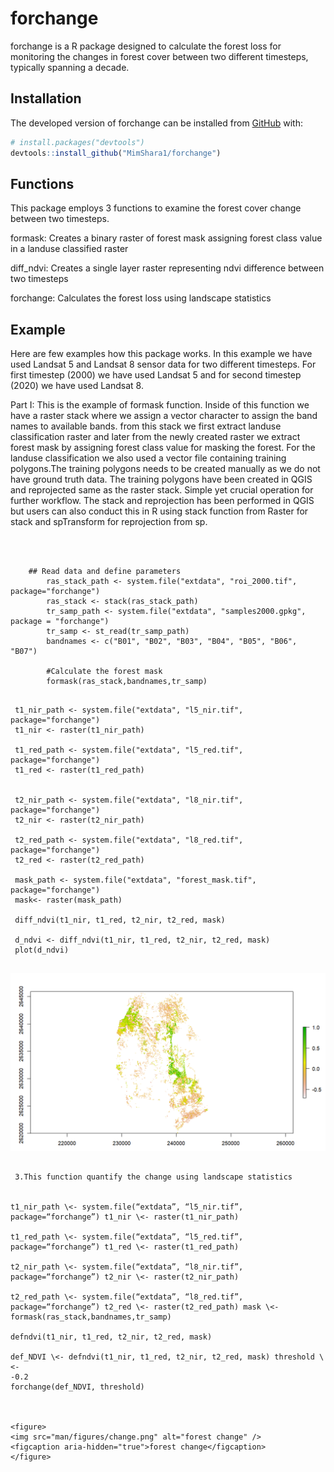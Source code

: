 


# forchange

<!-- badges: start -->
<!-- badges: end -->

forchange is a R package designed to calculate the forest loss for monitoring the changes in forest cover between two different timesteps, typically spanning a decade.

## Installation

The developed version of  forchange can be installed  from
[GitHub](https://github.com/) with:

``` r
# install.packages("devtools")
devtools::install_github("MimShara1/forchange")

```
## Functions



This package employs 3 functions to examine the forest cover change between two timesteps. 

formask: Creates a binary raster of forest mask assigning forest class value in a landuse classified raster

diff_ndvi: Creates a single layer raster representing ndvi difference between two timesteps

forchange: Calculates the forest loss using landscape statistics





## Example


Here are few examples how this package works. In this example we have used Landsat 5 and Landsat 8 sensor data for two different timesteps. For first timestep (2000) we have used Landsat 5 and for second timestep (2020) we have used Landsat 8. 

Part I: This is the example of formask function. Inside of  this function we have a raster stack where we assign a vector character to assign the band names to available bands. from this stack we first extract landuse classification raster and later from the newly created raster we extract forest mask by assigning forest class value for masking the forest. For the landuse classification we also used a vector file containing training polygons.The training polygons needs to be created manually as we do not have ground truth data. The training polygons have been created in QGIS and reprojected same as the raster stack. Simple yet crucial operation for further workflow. The stack  and reprojection has been performed in QGIS but users can also conduct this in R using stack function from Raster for stack and spTransform for reprojection from sp.


```
  


    ## Read data and define parameters
        ras_stack_path <- system.file("extdata", "roi_2000.tif", package="forchange")
        ras_stack <- stack(ras_stack_path)
        tr_samp_path <- system.file("extdata", "samples2000.gpkg", package = "forchange")
        tr_samp <- st_read(tr_samp_path)
        bandnames <- c("B01", "B02", "B03", "B04", "B05", "B06", "B07")

        #Calculate the forest mask
        formask(ras_stack,bandnames,tr_samp)


```





```
 t1_nir_path <- system.file("extdata", "l5_nir.tif", package="forchange")
 t1_nir <- raster(t1_nir_path)

 t1_red_path <- system.file("extdata", "l5_red.tif", package="forchange")
 t1_red <- raster(t1_red_path)


 t2_nir_path <- system.file("extdata", "l8_nir.tif", package="forchange")
 t2_nir <- raster(t2_nir_path)

 t2_red_path <- system.file("extdata", "l8_red.tif", package="forchange")
 t2_red <- raster(t2_red_path)
 
 mask_path <- system.file("extdata", "forest_mask.tif", package="forchange")
 mask<- raster(mask_path)

 diff_ndvi(t1_nir, t1_red, t2_nir, t2_red, mask)

 d_ndvi <- diff_ndvi(t1_nir, t1_red, t2_nir, t2_red, mask)
 plot(d_ndvi)
 
```





 ![ndvi difference](man/figures/dndvi.png)












```

 3.This function quantify the change using landscape statistics


t1_nir_path \<- system.file(“extdata”, “l5_nir.tif”,
package=“forchange”) t1_nir \<- raster(t1_nir_path)

t1_red_path \<- system.file(“extdata”, “l5_red.tif”,
package=“forchange”) t1_red \<- raster(t1_red_path)

t2_nir_path \<- system.file(“extdata”, “l8_nir.tif”,
package=“forchange”) t2_nir \<- raster(t2_nir_path)

t2_red_path \<- system.file(“extdata”, “l8_red.tif”,
package=“forchange”) t2_red \<- raster(t2_red_path) mask \<-
formask(ras_stack,bandnames,tr_samp)

defndvi(t1_nir, t1_red, t2_nir, t2_red, mask)

def_NDVI \<- defndvi(t1_nir, t1_red, t2_nir, t2_red, mask) threshold \<-
-0.2
forchange(def_NDVI, threshold)



<figure>
<img src="man/figures/change.png" alt="forest change" />
<figcaption aria-hidden="true">forest change</figcaption>
</figure>


